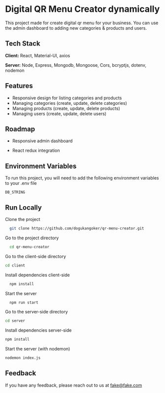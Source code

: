 
# Digital QR Menu Creator dynamically

This project made for create digital qr menu for your business. You can use the admin dashboard 
to adding new categories & products and users.


## Tech Stack

**Client:** React, Material-UI, axios

**Server:** Node, Express, Mongodb, Mongoose, Cors, bcryptjs, dotenv, nodemon


## Features

- Responsive design for listing categories and products
- Managing categories (create, update, delete categories)
- Managing products (create, update, delete products)
- Managing users (create, update, delete users)



## Roadmap

- Responsive admin dashboard

- React redux integration


## Environment Variables

To run this project, you will need to add the following environment variables to your .env file

`DB_STRING`



## Run Locally

Clone the project

```bash
  git clone https://github.com/dogukangoker/qr-menu-creator.git
```

Go to the project directory

```bash
  cd qr-menu-creator
```

Go to the client-side directory
```bash
cd client
```

Install dependencies client-side

```bash
  npm install
```

Start the server

```bash
  npm run start
```


Go to the server-side directory
```bash
cd server
```

Install dependencies server-side
```bash
npm install
```

Start the server (with nodemon)
```bash
nodemon index.js
```
## Feedback

If you have any feedback, please reach out to us at fake@fake.com

